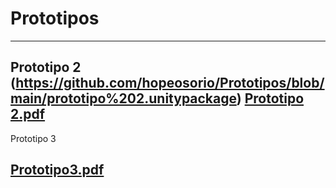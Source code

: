 # Prototipos
---
Prototipo 2
(https://github.com/hopeosorio/Prototipos/blob/main/prototipo%202.unitypackage)
[Prototipo 2.pdf](https://github.com/user-attachments/files/17822702/Prototipo.2.pdf)
---
Prototipo 3

[Prototipo3.pdf](https://github.com/user-attachments/files/17347967/Prototipo3.pdf)
---
